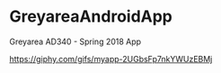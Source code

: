 # GreyareaAndroidApp
Greyarea AD340 - Spring 2018 App

https://giphy.com/gifs/myapp-2UGbsFp7nkYWUzEBMj

